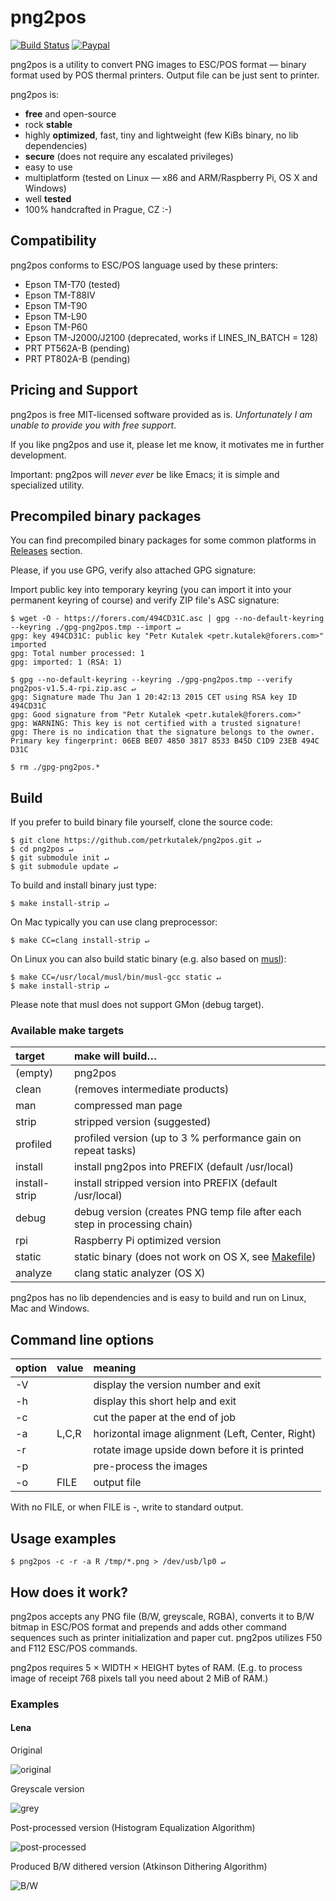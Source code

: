 # png2pos
[![Build Status](https://travis-ci.org/petrkutalek/png2pos.svg?branch=master)](https://travis-ci.org/petrkutalek/png2pos)
[![Paypal](https://www.paypalobjects.com/en_US/i/btn/btn_donate_SM.gif)](https://www.paypal.com/cgi-bin/webscr?cmd=_s-xclick&hosted_button_id=4TNCBPJT2R4MC)

png2pos is a utility to convert PNG images to ESC/POS format — binary format used
by POS thermal printers. Output file can be just sent to printer.

png2pos is:

* **free** and open-source
* rock **stable**
* highly **optimized**, fast, tiny and lightweight (few KiBs binary, no lib dependencies)
* **secure** (does not require any escalated privileges)
* easy to use
* multiplatform (tested on Linux — x86 and ARM/Raspberry Pi, OS X and Windows)
* well **tested**
* 100% handcrafted in Prague, CZ :-)

## Compatibility

png2pos conforms to ESC/POS language used by these printers:

* Epson TM-T70 (tested)
* Epson TM-T88IV
* Epson TM-T90
* Epson TM-L90
* Epson TM-P60
* Epson TM-J2000/J2100 (deprecated, works if LINES_IN_BATCH = 128)
* PRT PT562A-B (pending)
* PRT PT802A-B (pending)

## Pricing and Support

png2pos is free MIT-licensed software provided as is. *Unfortunately I am unable
to provide you with free support*.

If you like png2pos and use it, please let me know, it motivates me in further development.

Important: png2pos will *never ever* be like Emacs; it is simple and specialized utility.

## Precompiled binary packages

You can find precompiled binary packages for some common platforms in [Releases](https://github.com/petrkutalek/png2pos/releases) section.

Please, if you use GPG, verify also attached GPG signature:

Import public key into temporary keyring (you can import it into your permanent keyring of course) and verify ZIP file's ASC signature:

    $ wget -O - https://forers.com/494CD31C.asc | gpg --no-default-keyring --keyring ./gpg-png2pos.tmp --import ↵
    gpg: key 494CD31C: public key "Petr Kutalek <petr.kutalek@forers.com>" imported
    gpg: Total number processed: 1
    gpg: imported: 1 (RSA: 1)

    $ gpg --no-default-keyring --keyring ./gpg-png2pos.tmp --verify png2pos-v1.5.4-rpi.zip.asc ↵
    gpg: Signature made Thu Jan 1 20:42:13 2015 CET using RSA key ID 494CD31C
    gpg: Good signature from "Petr Kutalek <petr.kutalek@forers.com>"
    gpg: WARNING: This key is not certified with a trusted signature!
    gpg: There is no indication that the signature belongs to the owner.
    Primary key fingerprint: 06EB BE07 4850 3817 8533 B45D C1D9 23EB 494C D31C

    $ rm ./gpg-png2pos.*

## Build

If you prefer to build binary file yourself, clone the source code:

    $ git clone https://github.com/petrkutalek/png2pos.git ↵
    $ cd png2pos ↵
    $ git submodule init ↵
    $ git submodule update ↵

To build and install binary just type:

    $ make install-strip ↵

On Mac typically you can use clang preprocessor:

    $ make CC=clang install-strip ↵

On Linux you can also build static binary (e.g. also based on [musl](http://www.musl-libc.org/intro.html)):

    $ make CC=/usr/local/musl/bin/musl-gcc static ↵
    $ make install-strip ↵

Please note that musl does not support GMon (debug target).

### Available make targets

target | make will build…
:----- | :------
(empty)  | png2pos
clean | (removes intermediate products)
man | compressed man page
strip | stripped version (suggested)
profiled | profiled version (up to 3 % performance gain on repeat tasks)
install | install png2pos into PREFIX (default /usr/local)
install-strip | install stripped version into PREFIX (default /usr/local)
debug | debug version (creates PNG temp file after each step in processing chain)
rpi | Raspberry Pi optimized version
static | static binary (does not work on OS X, see [Makefile](./Makefile#L42:L44))
analyze | clang static analyzer (OS X)

png2pos has no lib dependencies and is easy to build and run on Linux, Mac and Windows.

## Command line options

option | value | meaning
:----- | :---- | :------
-V | | display the version number and exit
-h | | display this short help and exit
-c | | cut the paper at the end of job
-a | L,C,R | horizontal image alignment (Left, Center, Right)
-r | | rotate image upside down before it is printed
-p | | pre-process the images
-o | FILE | output file

With no FILE, or when FILE is -, write to standard output.

## Usage examples

    $ png2pos -c -r -a R /tmp/*.png > /dev/usb/lp0 ↵

## How does it work?

png2pos accepts any PNG file (B/W, greyscale, RGBA), converts it to B/W bitmap
in ESC/POS format and prepends and adds other command sequences such as printer
initialization and paper cut. png2pos utilizes F50 and F112 ESC/POS commands.

png2pos requires 5 × WIDTH × HEIGHT bytes of RAM. (E.g. to process image of receipt 
768 pixels tall you need about 2 MiB of RAM.)

### Examples

#### Lena
Original

![original](docs/lena_png2pos_0_original.png)

Greyscale version

![grey](docs/lena_png2pos_1_grey.png)

Post-processed version (Histogram Equalization Algorithm)

![post-processed](docs/lena_png2pos_2_pp.png)

Produced B/W dithered version (Atkinson Dithering Algorithm)

![B/W](docs/lena_png2pos_3_bw.png)

